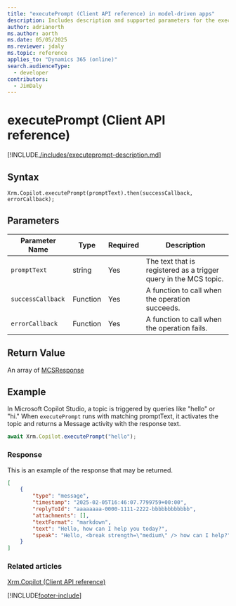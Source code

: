 ```yaml
---
title: "executePrompt (Client API reference) in model-driven apps"
description: Includes description and supported parameters for the executePrompt method.
author: adrianorth
ms.author: aorth
ms.date: 05/05/2025
ms.reviewer: jdaly
ms.topic: reference
applies_to: "Dynamics 365 (online)"
search.audienceType:
  - developer
contributors:
  - JimDaly
---
```


# executePrompt (Client API reference)

[!INCLUDE[./includes/executeprompt-description.md](./includes/executeprompt-description.md)]

## Syntax

`Xrm.Copilot.executePrompt(promptText).then(successCallback, errorCallback);`

## Parameters

| Parameter Name| Type| Required | Description|
| --- | --- | --- | --- |
| `promptText` | string | Yes | The text that is registered as a trigger query in the MCS topic.  |
| `successCallback` | Function | Yes | A function to call when the operation succeeds.|
| `errorCallback`   | Function | Yes | A function to call when the operation fails.|

## Return Value

An array of [MCSResponse](mcsresponse.md)

## Example

In Microsoft Copilot Studio, a topic is triggered by queries like "hello" or "hi." When `executePrompt` runs with matching promptText, it activates the topic and returns a Message activity with the response text.

<!-- I don't see any callbacks in this example. Update to show how the response value is captured -->

```javascript
await Xrm.Copilot.executePrompt("hello"); 
```

### Response

This is an example of the response that may be returned.

```json
[
    {
        "type": "message",
        "timestamp": "2025-02-05T16:46:07.7799759+00:00",
        "replyToId": "aaaaaaaa-0000-1111-2222-bbbbbbbbbbbb",
        "attachments": [],
        "textFormat": "markdown",
        "text": "Hello, how can I help you today?",
        "speak": "Hello, <break strength=\"medium\" /> how can I help?"
    }
]
```

### Related articles

[Xrm.Copilot (Client API reference)](../xrm-copilot.md)

[!INCLUDE[footer-include](../../../../../includes/footer-banner.md)]
